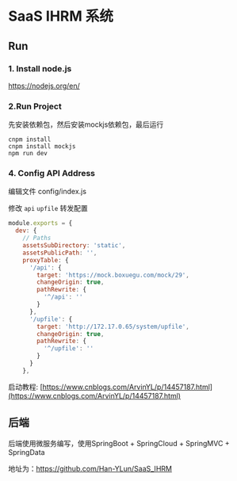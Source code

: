 # SaaS IHRM 系统

## Run

### 1. Install  node.js

https://nodejs.org/en/





### 2.Run Project

先安装依赖包，然后安装mockjs依赖包，最后运行

```shell
cnpm install 
cnpm install mockjs
npm run dev
```



### 4. Config API Address

编辑文件 config/index.js

修改 `api` `upfile` 转发配置

```js
module.exports = {
  dev: {
    // Paths
    assetsSubDirectory: 'static',
    assetsPublicPath: '',
    proxyTable: {
      '/api': {
        target: 'https://mock.boxuegu.com/mock/29',
        changeOrigin: true,
        pathRewrite: {
          '^/api': ''
        }
      },
      '/upfile': {
        target: 'http://172.17.0.65/system/upfile',
        changeOrigin: true,
        pathRewrite: {
          '^/upfile': ''
        }
      }
    },
```

启动教程: [https://www.cnblogs.com/ArvinYL/p/14457187.html](https://www.cnblogs.com/ArvinYL/p/14457187.html)


## 后端

后端使用微服务编写，使用SpringBoot + SpringCloud + SpringMVC + SpringData

地址为：https://github.com/Han-YLun/SaaS_IHRM